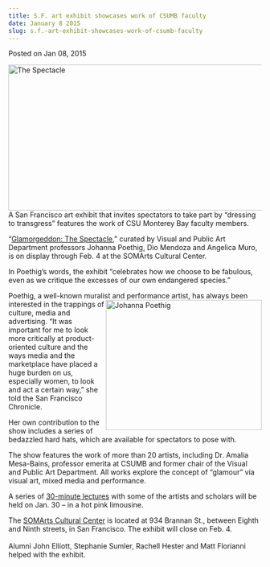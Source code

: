 ```yaml
---
title: S.F. art exhibit showcases work of CSUMB faculty
date: January 8 2015
slug: s.f.-art-exhibit-showcases-work-of-csumb-faculty
---
```





<span class="date">Posted on Jan 08, 2015    </span>
<p><img alt=" The Spectacle" src="http://news.csumb.edu/sites/default/files/65/attachments/news/images/glamorgeddon-preview-image_15114494154_l.jpg" style="width:550px; height:290px; float:left">A San Francisco art
exhibit that invites spectators to take part by &#x201C;dressing to
transgress&#x201D; features the work of CSU Monterey Bay faculty
members.</img></p>
<p>&#x201C;<a href="http://www.somarts.org/glamorgeddonopens/" rel="nofollow">Glamorgeddon: The Spectacle</a>,&#x201D; curated by Visual and
Public Art Department professors Johanna Poethig, Dio Mendoza and
Angelica Muro, is on display through Feb. 4 at the SOMArts Cultural
Center.</p>
<p>In Poethig&#x2019;s words, the exhibit &#x201C;celebrates how we choose to be
fabulous, even as we critique the excesses of our own endangered
species.&#x201D;</p>
<p>Poethig, a well-known muralist and performance artist, has
always been interested in the trappings&#xA0;<img alt="Johanna Poethig" src="http://news.csumb.edu/sites/default/files/65/attachments/news/images/johanna_poethig_0.jpg" style="width:310px; height:259px; float:right">of culture, media
and advertising. &#x201C;It was important for me to look more critically
at product-oriented culture and the ways media and the marketplace
have placed a huge burden on us, especially women, to look and act
a certain way,&#x201D; she told the San Francisco Chronicle.</img></p>
<p>Her own contribution to the show includes a series of bedazzled
hard hats, which are available for spectators to pose with.</p>
<p>The show features the work of more than 20 artists, including
Dr. Amalia Mesa-Bains, professor emerita at CSUMB and former chair
of the Visual and Public Art Department. All works explore the
concept of &#x201C;glamour&#x201D; via visual art, mixed media and
performance.</p>
<p>A series of <a href="http://www.somarts.org/limolectures/" rel="nofollow">30-minute lectures</a> with some of the artists and
scholars will be held on Jan. 30 &#x2013; in a hot pink limousine.</p>
<p>The <a href="http://www.somarts.org" rel="nofollow">SOMArts
Cultural Center</a> is located at 934 Brannan St., between Eighth
and Ninth streets, in San Francisco. The exhibit will close on Feb.
4.&#xA0;<br>
<br>
Alumni John Elliott, Stephanie Sumler, Rachell Hester and Matt
Florianni helped with the exhibit.</br></br></p>





